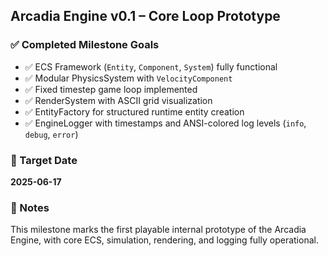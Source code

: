 ## Arcadia Engine v0.1 – Core Loop Prototype

### ✅ Completed Milestone Goals
- ✅ ECS Framework (`Entity`, `Component`, `System`) fully functional  
- ✅ Modular PhysicsSystem with `VelocityComponent`  
- ✅ Fixed timestep game loop implemented  
- ✅ RenderSystem with ASCII grid visualization  
- ✅ EntityFactory for structured runtime entity creation  
- ✅ EngineLogger with timestamps and ANSI-colored log levels (`info`, `debug`, `error`)  

### 📅 Target Date
**2025-06-17**

### 📝 Notes
This milestone marks the first playable internal prototype of the Arcadia Engine, with core ECS, simulation, rendering, and logging fully operational.
